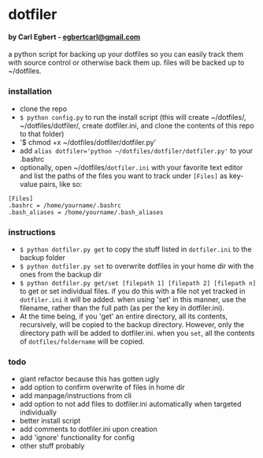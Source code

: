 # dotfiler
#### by Carl Egbert - egbertcarl@gmail.com

a python script for backing up your dotfiles so you can easily track them with source control or otherwise back them up. files will be backed up to ~/dotfiles.

### installation 
* clone the repo
* `$ python config.py` to run the install script (this will create ~/dotfiles/, ~/dotfiles/dotfiler/, create dotfiler.ini, and clone the contents of this repo to that folder)
* '$ chmod +x ~/dotfiles/dotfiler/dotfiler.py'
* add `alias dotfiler='python ~/dotfiles/dotfiler/dotfiler.py'` to your .bashrc 
* optionally, open ~/dotfiles/`dotfiler.ini` with your favorite text editor and list the paths of the files you want to track under `[Files]` as key-value pairs, like so:
~~~
[Files]
.bashrc = /home/yourname/.bashrc
.bash_aliases = /home/yourname/.bash_aliases
~~~
### instructions
* `$ python dotfiler.py get` to copy the stuff listed in `dotfiler.ini` to the backup folder
* `$ python dotfiler.py set` to overwrite dotfiles in your home dir with the ones from the backup dir
* `$ python dotfiler.py get/set [filepath 1] [filepath 2] [filepath n]` to get or set individual files. if you do this with a file not yet tracked in `dotfiler.ini` it will be added. when using 'set' in this manner, use the filename, rather than the full path (as per the key in dotfiler.ini).
* At the time being, if you 'get' an entire directory, all its contents, recursively, will be copied to the backup directory. However, only the directory path will be added to dotfiler.ini. when you `set`, all the contents of `dotfiles/foldername` will be copied.


### todo
* giant refactor because this has gotten ugly
* add option to confirm overwrite of files in home dir
* add manpage/instructions from cli
* add option to not add files to dotfiler.ini automatically when targeted individually
* better install script
* add comments to dotfiler.ini upon creation
* add 'ignore' functionality for config
* other stuff probably
